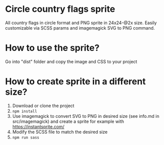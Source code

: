 # Circle country flags sprite
All country flags in circle format and PNG sprite in 24x24-@2x size.
Easily customizable via SCSS params and imagemagick SVG to PNG command.

# How to use the sprite?
Go into "dist" folder and copy the image and CSS to your project

# How to create sprite in a different size?
1. Download or clone the project
2. ```npm install```
3. Use imagemagick to convert SVG to PNG in desired size (see info.md in src/imagemagick) and create a sprite for example with https://instantsprite.com/
4. Modify the SCSS file to match the desired size
5. ```npm run sass```